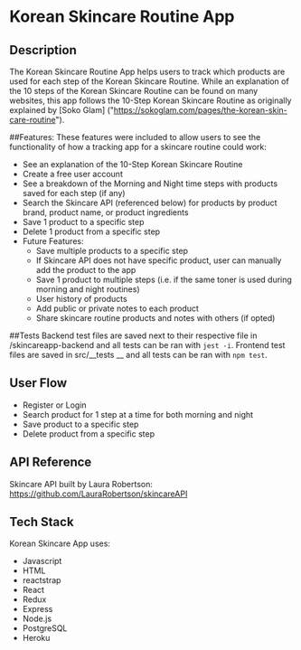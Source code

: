 # Korean Skincare Routine App
## Description
The Korean Skincare Routine App helps users to track which products are used for each step of the Korean Skincare Routine. While an explanation of the 10 steps of the Korean Skincare Routine can be found on many websites, this app follows the 10-Step Korean Skincare Routine as originally explained by [Soko Glam] ("https://sokoglam.com/pages/the-korean-skin-care-routine").

##Features:
These features were included to allow users to see the functionality of how a tracking app for a skincare routine could work:

- See an explanation of the 10-Step Korean Skincare Routine
- Create a free user account
- See a breakdown of the Morning and Night time steps with products saved for each step (if any)
- Search the Skincare API (referenced below) for products by product brand, product name, or product ingredients
- Save 1 product to a specific step
- Delete 1 product from a specific step
- Future Features:
	- Save multiple products to a specific step
	- If Skincare API does not have specific product, user can manually add the product to the app
	- Save 1 product to multiple steps (i.e. if the same toner is used during morning and night routines)
	- User history of products
	- Add public or private notes to each product
	- Share skincare routine products and notes with others (if opted)

##Tests
Backend test files are saved next to their respective file in /skincareapp-backend and all tests can be ran with `jest -i`. Frontend test files are saved in src/__tests __ and all tests can be ran with `npm test`.

## User Flow
- Register or Login
- Search product for 1 step at a time for both morning and night
- Save product to a specific step
- Delete product from a specific step

## API Reference
Skincare API built by Laura Robertson:
https://github.com/LauraRobertson/skincareAPI

## Tech Stack
Korean Skincare App uses:
- Javascript
- HTML
- reactstrap
- React
- Redux
- Express
- Node.js
- PostgreSQL
- Heroku

